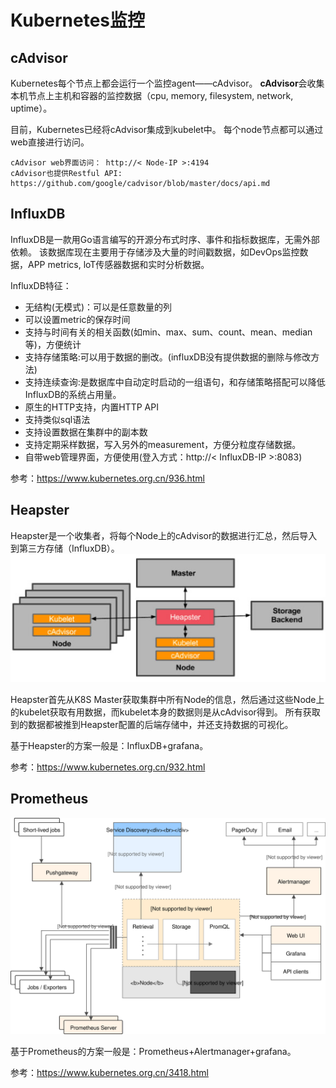 # Kubernetes监控
## cAdvisor
Kubernetes每个节点上都会运行一个监控agent——cAdvisor。
**cAdvisor**会收集本机节点上主机和容器的监控数据（cpu, memory, filesystem, network, uptime）。

目前，Kubernetes已经将cAdvisor集成到kubelet中。
每个node节点都可以通过web直接进行访问。
```note
cAdvisor web界面访问： http://< Node-IP >:4194
cAdvisor也提供Restful API: https://github.com/google/cadvisor/blob/master/docs/api.md
```
## InfluxDB
InfluxDB是一款用Go语言编写的开源分布式时序、事件和指标数据库，无需外部依赖。
该数据库现在主要用于存储涉及大量的时间戳数据，如DevOps监控数据，APP metrics, loT传感器数据和实时分析数据。

InfluxDB特征：
* 无结构(无模式)：可以是任意数量的列
* 可以设置metric的保存时间
* 支持与时间有关的相关函数(如min、max、sum、count、mean、median等)，方便统计
* 支持存储策略:可以用于数据的删改。(influxDB没有提供数据的删除与修改方法)
* 支持连续查询:是数据库中自动定时启动的一组语句，和存储策略搭配可以降低InfluxDB的系统占用量。
* 原生的HTTP支持，内置HTTP API
* 支持类似sql语法
* 支持设置数据在集群中的副本数
* 支持定期采样数据，写入另外的measurement，方便分粒度存储数据。
* 自带web管理界面，方便使用(登入方式：http://< InfluxDB-IP >:8083)

参考：https://www.kubernetes.org.cn/936.html
## Heapster
Heapster是一个收集者，将每个Node上的cAdvisor的数据进行汇总，然后导入到第三方存储（InfluxDB）。
![](pics/heapster.jpg)

Heapster首先从K8S Master获取集群中所有Node的信息，然后通过这些Node上的kubelet获取有用数据，而kubelet本身的数据则是从cAdvisor得到。
所有获取到的数据都被推到Heapster配置的后端存储中，并还支持数据的可视化。

基于Heapster的方案一般是：InfluxDB+grafana。

参考：https://www.kubernetes.org.cn/932.html

## Prometheus
![](pics/prometheus.svg)

基于Prometheus的方案一般是：Prometheus+Alertmanager+grafana。

参考：https://www.kubernetes.org.cn/3418.html
